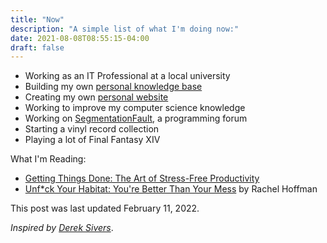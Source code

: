 ```yaml
---
title: "Now"
description: "A simple list of what I'm doing now:"
date: 2021-08-08T08:55:15-04:00
draft: false
---
```


- Working as an IT Professional at a local university
- Building my own [personal knowledge base](https://wiki.julianneadams.info)
- Creating my own [personal website](https://julianneadams.info)
- Working to improve my computer science knowledge
- Working on [SegmentationFault](https://git.julianneadams.info/LeftySolara/programming-forum-frontend), a programming forum
- Starting a vinyl record collection
- Playing a lot of Final Fantasy XIV

What I'm Reading:

- [Getting Things Done: The Art of Stress-Free Productivity](https://www.amazon.com/Getting-Things-Done-Stress-Free-Productivity/dp/0670899240/ref=tmm_hrd_swatch_0?_encoding=UTF8&qid=&sr=)
- [Unf\*ck Your Habitat: You're Better Than Your Mess](https://www.amazon.com/Unf-Your-Habitat-Youre-Better/dp/1250102952?tag=smarturl-20) by Rachel Hoffman

This post was last updated February 11, 2022.

_Inspired by [Derek Sivers](https://sive.rs/nowff)_.
